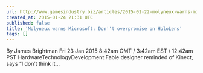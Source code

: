 ```yaml
---
url: http://www.gamesindustry.biz/articles/2015-01-22-molyneux-warns-microsoft-dont-overpromise-on-hololens
created_at: 2015-01-24 21:31 UTC
published: false
title: 'Molyneux warns Microsoft: Don''t overpromise on HoloLens'
tags: []
---
```


By James Brightman
Fri 23 Jan 2015 8:42am GMT / 3:42am EST / 12:42am PST HardwareTechnologyDevelopment
Fable designer reminded of Kinect, says “I don’t think it…
